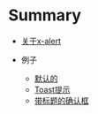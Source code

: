 # Summary

* [关于x-alert](/README.md)


* 例子
  * [默认的](examples/default.md)
  * [Toast提示](examples/toast.md)
  * [带标题的确认框](examples/titlesubmitalert.md)

